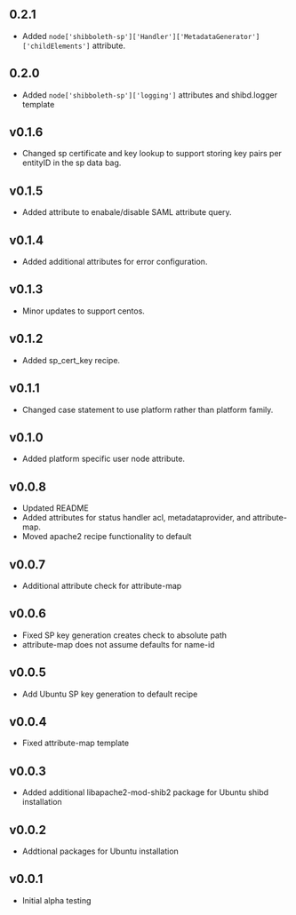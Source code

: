 ## 0.2.1

* Added `node['shibboleth-sp']['Handler']['MetadataGenerator']['childElements']` attribute. 

## 0.2.0

* Added `node['shibboleth-sp']['logging']` attributes and shibd.logger template

## v0.1.6

* Changed sp certificate and key lookup to support storing key pairs per entityID in the sp data bag.

## v0.1.5

* Added attribute to enabale/disable SAML attribute query.

## v0.1.4 

* Added additional attributes for error configuration.

## v0.1.3 

* Minor updates to support centos.

## v0.1.2 

* Added sp_cert_key recipe.

## v0.1.1

* Changed case statement to use platform rather than platform family.

## v0.1.0

* Added platform specific user node attribute.

## v0.0.8

* Updated README
* Added attributes for status handler acl, metadataprovider, and attribute-map.
* Moved apache2 recipe functionality to default

## v0.0.7

* Additional attribute check for attribute-map

## v0.0.6

* Fixed SP key generation creates check to absolute path
* attribute-map does not assume defaults for name-id

## v0.0.5

* Add Ubuntu SP key generation to default recipe

## v0.0.4

* Fixed attribute-map template

## v0.0.3

* Added additional libapache2-mod-shib2 package for Ubuntu shibd installation

## v0.0.2

* Addtional packages for Ubuntu installation

## v0.0.1

* Initial alpha testing
